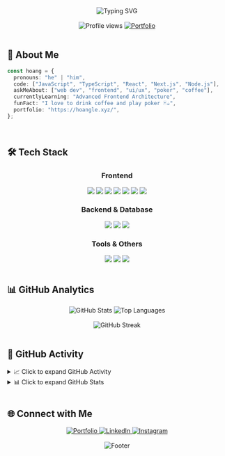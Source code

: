 <div align="center">
  <img src="https://readme-typing-svg.herokuapp.com?font=Fira+Code&pause=1000&color=00D4FF&center=true&vCenter=true&width=435&lines=Hi+there%2C+I'm+HOANG+%F0%9F%91%8B;Software+Engineer+%F0%9F%9A%80;Frontend+Developer+%E2%9C%A8;Always+learning+new+things+%F0%9F%93%9A" alt="Typing SVG" />
</div>

<br />

<div align="center">
  <img src="https://komarev.com/ghpvc/?username=ivermin1123&label=Profile%20views&color=0e75b6&style=flat" alt="Profile views" />
  <a href="https://hoangle.xyz/" target="_blank">
    <img src="https://img.shields.io/badge/Portfolio-00D4FF?style=flat&logo=About.me&logoColor=white" alt="Portfolio" />
  </a>
</div>

<br />

## 🚀 About Me

```typescript
const hoang = {
  pronouns: "he" | "him",
  code: ["JavaScript", "TypeScript", "React", "Next.js", "Node.js"],
  askMeAbout: ["web dev", "frontend", "ui/ux", "poker", "coffee"],
  currentlyLearning: "Advanced Frontend Architecture",
  funFact: "I love to drink coffee and play poker 🃏☕",
  portfolio: "https://hoangle.xyz/",
};
```

<br />

## 🛠️ Tech Stack

<div align="center">

### Frontend

<img src="https://img.shields.io/badge/HTML5-E34F26?style=for-the-badge&logo=html5&logoColor=white" />
<img src="https://img.shields.io/badge/CSS3-1572B6?style=for-the-badge&logo=css3&logoColor=white" />
<img src="https://img.shields.io/badge/Sass-CC6699?style=for-the-badge&logo=sass&logoColor=white" />
<img src="https://img.shields.io/badge/JavaScript-F7DF1E?style=for-the-badge&logo=javascript&logoColor=black" />
<img src="https://img.shields.io/badge/TypeScript-007ACC?style=for-the-badge&logo=typescript&logoColor=white" />
<img src="https://img.shields.io/badge/React-20232A?style=for-the-badge&logo=react&logoColor=61DAFB" />
<img src="https://img.shields.io/badge/Next.js-000000?style=for-the-badge&logo=next.js&logoColor=white" />

### Backend & Database

<img src="https://img.shields.io/badge/Node.js-43853D?style=for-the-badge&logo=node.js&logoColor=white" />
<img src="https://img.shields.io/badge/MongoDB-4EA94B?style=for-the-badge&logo=mongodb&logoColor=white" />
<img src="https://img.shields.io/badge/MySQL-00000F?style=for-the-badge&logo=mysql&logoColor=white" />

### Tools & Others

<img src="https://img.shields.io/badge/Git-F05032?style=for-the-badge&logo=git&logoColor=white" />
<img src="https://img.shields.io/badge/GitHub-100000?style=for-the-badge&logo=github&logoColor=white" />
<img src="https://img.shields.io/badge/VS_Code-007ACC?style=for-the-badge&logo=visual-studio-code&logoColor=white" />

</div>

<br />

## 📊 GitHub Analytics

<div align="center">
  <img src="https://github-readme-stats.vercel.app/api?username=ivermin1123&show_icons=true&theme=tokyonight&hide_border=true&count_private=true" alt="GitHub Stats" />
  <img src="https://github-readme-stats.vercel.app/api/top-langs/?username=ivermin1123&layout=compact&theme=tokyonight&hide_border=true" alt="Top Languages" />
</div>

<br />

<div align="center">
  <img src="https://github-readme-streak-stats.herokuapp.com/?user=ivermin1123&theme=tokyonight&hide_border=true" alt="GitHub Streak" />
</div>

<br />

## 🎯 GitHub Activity

<details>
  <summary>📈 Click to expand GitHub Activity</summary>
  
  <div align="center">
    <img src="http://github-profile-summary-cards.vercel.app/api/cards/profile-details?username=ivermin1123&theme=tokyonight" alt="Profile Details" />
  </div>
  
</details>

<details>
  <summary>📊 Click to expand GitHub Stats</summary>
  
  <div align="center">
    <img src="http://github-profile-summary-cards.vercel.app/api/cards/stats?username=ivermin1123&theme=tokyonight" alt="GitHub Stats" />
  </div>
  
</details>

<br />

## 🌐 Connect with Me

<div align="center">
  <a href="https://hoangle.xyz/" target="_blank">
    <img src="https://img.shields.io/badge/Portfolio-00D4FF?style=for-the-badge&logo=About.me&logoColor=white" alt="Portfolio" />
  </a>
  <a href="https://www.linkedin.com/in/ivermin1123/" target="_blank">
    <img src="https://img.shields.io/badge/LinkedIn-0077B5?style=for-the-badge&logo=linkedin&logoColor=white" alt="LinkedIn" />
  </a>
  <a href="https://instagram.com/ivermin1123" target="_blank">
    <img src="https://img.shields.io/badge/Instagram-E4405F?style=for-the-badge&logo=instagram&logoColor=white" alt="Instagram" />
  </a>
</div>

<br />

<div align="center">
  <img src="https://capsule-render.vercel.app/api?type=waving&color=gradient&height=100&section=footer" alt="Footer" />
</div>
